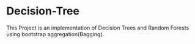 # Decision-Tree
This Project is an implementation of Decision Trees and Random Forests using bootstrap aggregation(Bagging).  
